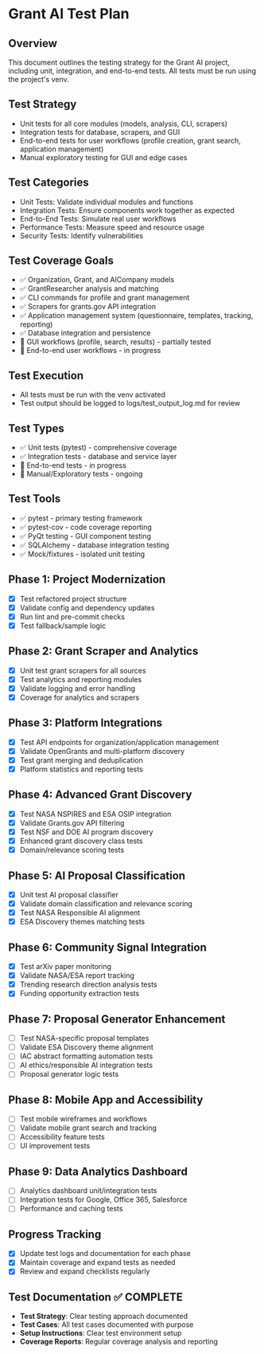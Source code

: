 # Grant AI Test Plan

## Overview
This document outlines the testing strategy for the Grant AI project, including unit, integration, and end-to-end tests. All tests must be run using the project's venv.

## Test Strategy
- Unit tests for all core modules (models, analysis, CLI, scrapers)
- Integration tests for database, scrapers, and GUI
- End-to-end tests for user workflows (profile creation, grant search, application management)
- Manual exploratory testing for GUI and edge cases

## Test Categories
- Unit Tests: Validate individual modules and functions
- Integration Tests: Ensure components work together as expected
- End-to-End Tests: Simulate real user workflows
- Performance Tests: Measure speed and resource usage
- Security Tests: Identify vulnerabilities

## Test Coverage Goals
- ✅ Organization, Grant, and AICompany models
- ✅ GrantResearcher analysis and matching
- ✅ CLI commands for profile and grant management
- ✅ Scrapers for grants.gov API integration
- ✅ Application management system (questionnaire, templates, tracking, reporting)
- ✅ Database integration and persistence
- 🔄 GUI workflows (profile, search, results) - partially tested
- 🔄 End-to-end user workflows - in progress

## Test Execution
- All tests must be run with the venv activated
- Test output should be logged to logs/test_output_log.md for review

## Test Types
- ✅ Unit tests (pytest) - comprehensive coverage
- ✅ Integration tests - database and service layer
- 🔄 End-to-end tests - in progress
- 🔄 Manual/Exploratory tests - ongoing

## Test Tools
- ✅ pytest - primary testing framework
- ✅ pytest-cov - code coverage reporting
- ✅ PyQt testing - GUI component testing
- ✅ SQLAlchemy - database integration testing
- ✅ Mock/fixtures - isolated unit testing

## Phase 1: Project Modernization
- [x] Test refactored project structure
- [x] Validate config and dependency updates
- [x] Run lint and pre-commit checks
- [x] Test fallback/sample logic

## Phase 2: Grant Scraper and Analytics
- [x] Unit test grant scrapers for all sources
- [x] Test analytics and reporting modules
- [x] Validate logging and error handling
- [x] Coverage for analytics and scrapers

## Phase 3: Platform Integrations
- [x] Test API endpoints for organization/application management
- [x] Validate OpenGrants and multi-platform discovery
- [x] Test grant merging and deduplication
- [x] Platform statistics and reporting tests

## Phase 4: Advanced Grant Discovery
- [x] Test NASA NSPIRES and ESA OSIP integration
- [x] Validate Grants.gov API filtering
- [x] Test NSF and DOE AI program discovery
- [x] Enhanced grant discovery class tests
- [x] Domain/relevance scoring tests

## Phase 5: AI Proposal Classification
- [x] Unit test AI proposal classifier
- [x] Validate domain classification and relevance scoring
- [x] Test NASA Responsible AI alignment
- [x] ESA Discovery themes matching tests

## Phase 6: Community Signal Integration
- [x] Test arXiv paper monitoring
- [x] Validate NASA/ESA report tracking
- [x] Trending research direction analysis tests
- [x] Funding opportunity extraction tests

## Phase 7: Proposal Generator Enhancement
- [ ] Test NASA-specific proposal templates
- [ ] Validate ESA Discovery theme alignment
- [ ] IAC abstract formatting automation tests
- [ ] AI ethics/responsible AI integration tests
- [ ] Proposal generator logic tests

## Phase 8: Mobile App and Accessibility
- [ ] Test mobile wireframes and workflows
- [ ] Validate mobile grant search and tracking
- [ ] Accessibility feature tests
- [ ] UI improvement tests

## Phase 9: Data Analytics Dashboard
- [ ] Analytics dashboard unit/integration tests
- [ ] Integration tests for Google, Office 365, Salesforce
- [ ] Performance and caching tests

## Progress Tracking
- [x] Update test logs and documentation for each phase
- [x] Maintain coverage and expand tests as needed
- [x] Review and expand checklists regularly

## Test Documentation ✅ COMPLETE
- **Test Strategy**: Clear testing approach documented
- **Test Cases**: All test cases documented with purpose
- **Setup Instructions**: Clear test environment setup
- **Coverage Reports**: Regular coverage analysis and reporting
